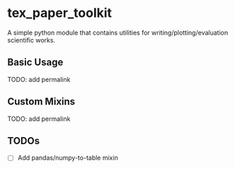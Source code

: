 # tex_paper_toolkit

A simple python module that contains utilities for writing/plotting/evaluation scientific works.

## Basic Usage

TODO: add permalink

## Custom Mixins

TODO: add permalink

## TODOs

- [ ] Add pandas/numpy-to-table mixin
